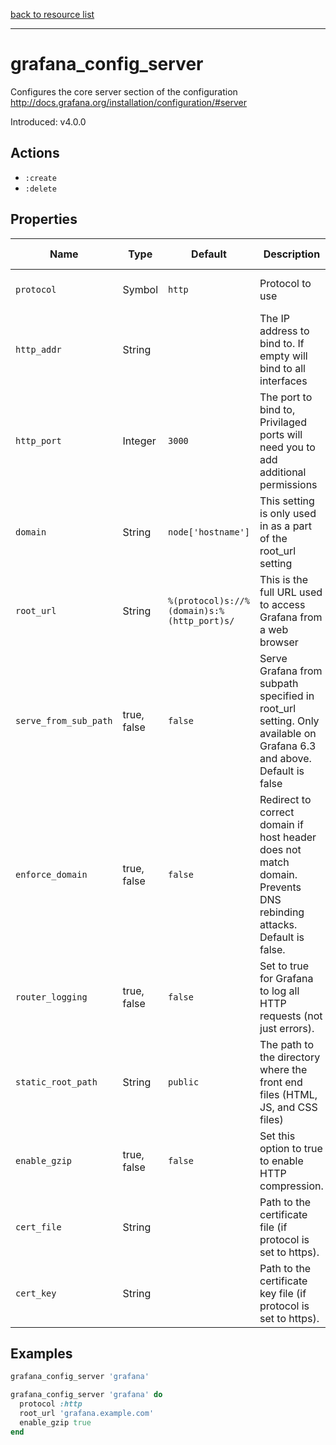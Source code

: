 [back to resource list](https://github.com/sous-chefs/grafana#resources)

---

# grafana_config_server

Configures the core server section of the configuration <http://docs.grafana.org/installation/configuration/#server>

Introduced: v4.0.0

## Actions

- `:create`
- `:delete`

## Properties

| Name                | Type        |  Default                                  | Description                                             | Allowed Values
| ------------------- | ----------- | ----------------------------------------- | ------------------------------------------------------- | --------------- |
| `protocol`          | Symbol      | `http`                                    | Protocol to use                                         |http https socket
| `http_addr`         | String      |                                           | The IP address to bind to. If empty will bind to all interfaces|
| `http_port`         | Integer     | `3000`                                    | The port to bind to, Privilaged ports will need you to add additional permissions|
| `domain`            | String      | `node['hostname']`                        | This setting is only used in as a part of the root_url setting |
| `root_url`          | String      | `%(protocol)s://%(domain)s:%(http_port)s/`| This is the full URL used to access Grafana from a web browser|
| `serve_from_sub_path`| true, false | `false`                                  | Serve Grafana from subpath specified in root_url setting. Only available on Grafana 6.3 and above. Default is false|
| `enforce_domain`    | true, false | `false`                                   | Redirect to correct domain if host header does not match domain. Prevents DNS rebinding attacks. Default is false.|
| `router_logging`    | true, false | `false`                                   | Set to true for Grafana to log all HTTP requests (not just errors). | true, false
| `static_root_path`  | String      | `public`                                  | The path to the directory where the front end files (HTML, JS, and CSS files)|
| `enable_gzip`       | true, false | `false`                                   | Set this option to true to enable HTTP compression.  | true, false
| `cert_file`         | String      |                                           | Path to the certificate file (if protocol is set to https).  |
| `cert_key`          | String      |                                           | Path to the certificate key file (if protocol is set to https).  |

## Examples

```ruby
grafana_config_server 'grafana'
```

```ruby
grafana_config_server 'grafana' do
  protocol :http
  root_url 'grafana.example.com'
  enable_gzip true
end
```
